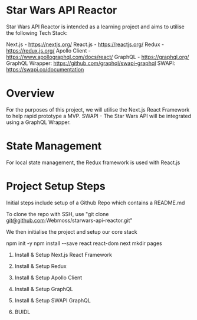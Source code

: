 # Star Wars API Reactor

Star Wars API Reactor is intended as a learning project and aims to utilise the following Tech Stack:

Next.js - <https://nextjs.org/>
React.js - <https://reactjs.org/>
Redux - <https://redux.js.org/>
Apollo Client - <https://www.apollographql.com/docs/react/>
GraphQL - <https://graphql.org/>
GraphQL Wrapper: <https://github.com/graphql/swapi-graphql>
SWAPI: <https://swapi.co/documentation>

# Overview
For the purposes of this project, we will utilise the Next.js React Framework to help rapid prototype a MVP.
SWAPI - The Star Wars API will be integrated using a GraphQL Wrapper.

# State Management
For local state management, the Redux framework is used with React.js

# Project Setup Steps

Initial steps include setup of a Github Repo which contains a README.md

  To clone the repo with SSH, use "git clone git@github.com:Webmoss/starwars-api-reactor.git"

We then initialise the project and setup our core stack

npm init -y
npm install --save react react-dom next
mkdir pages


1. Install & Setup Next.js React Framework

2. Install & Setup Redux

3. Install & Setup Apollo Client

4. Install & Setup GraphQL

5. Install & Setup SWAPI GraphQL

6. BUIDL

